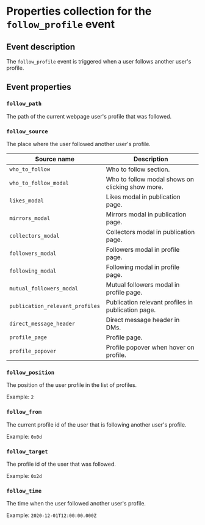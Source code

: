 # Properties collection for the `follow_profile` event

## Event description

The `follow_profile` event is triggered when a user follows another user's profile.

## Event properties

### `follow_path`

The path of the current webpage user's profile that was followed.

### `follow_source`

The place where the user followed another user's profile.

| **Source name**                 | **Description**                                    |
| ------------------------------- | -------------------------------------------------- |
| `who_to_follow`                 | Who to follow section.                             |
| `who_to_follow_modal`           | Who to follow modal shows on clicking show more.   |
| `likes_modal`                   | Likes modal in publication page.                   |
| `mirrors_modal`                 | Mirrors modal in publication page.                 |
| `collectors_modal`              | Collectors modal in publication page.              |
| `followers_modal`               | Followers modal in profile page.                   |
| `following_modal`               | Following modal in profile page.                   |
| `mutual_followers_modal`        | Mutual followers modal in profile page.            |
| `publication_relevant_profiles` | Publication relevant profiles in publication page. |
| `direct_message_header`         | Direct message header in DMs.                      |
| `profile_page`                  | Profile page.                                      |
| `profile_popover`               | Profile popover when hover on profile.             |

### `follow_position`

The position of the user profile in the list of profiles.

Example: `2`

### `follow_from`

The current profile id of the user that is following another user's profile.

Example: `0x0d`

### `follow_target`

The profile id of the user that was followed.

Example: `0x2d`

### `follow_time`

The time when the user followed another user's profile.

Example: `2020-12-01T12:00:00.000Z`
